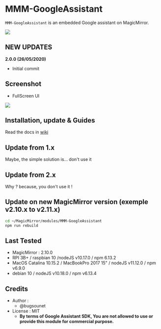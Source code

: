 # MMM-GoogleAssistant

`MMM-GoogleAssistant` is an embedded Google assistant on MagicMirror.

![](https://github.com/bugsounet/MMM-GoogleAssistant/blob/dev/resources/GA_Big.png)

## NEW UPDATES

**2.0.0 (26/05/2020)**
 * Initial commit

## Screenshot

- FullScreen UI

![](https://github.com/bugsounet/MMM-GoogleAssistant/blob/dev/resources/previewFS.jpg)

## Installation, update & Guides
Read the docs in [wiki](https://github.com/bugsounet/MMM-GoogleAssistant/wiki)<br>

## Update from 1.x
Maybe, the simple solution is... don't use it

## Update from 2.x
Why ? because, you don't use it !

## Update on new MagicMirror version (exemple v2.10.x to v2.11.x)
```sh
cd ~/MagicMirror/modules/MMM-GoogleAssistant
npm run rebuild
```

## Last Tested
- MagicMirror : 2.10.0
- RPI 3B+ / raspbian 10 /nodeJS v10.17.0 / npm 6.13.2
- MacOS Catalina 10.15.2 / MacBookPro 2017 15" / nodeJS v11.12.0 / npm v6.9.0
- debian 10 / nodeJS v10.18.0 / npm v6.13.4

## Credits
- Author :
  - @bugsounet
- License : MIT
  - **By terms of Google Assistant SDK, You are not allowed to use or provide this module for commercial purpose.**
